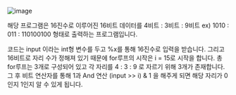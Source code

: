 ![image](https://user-images.githubusercontent.com/100292629/230773495-f5a7b1ba-f4ed-4f82-bb5b-6de9eadab435.png)

해당 프로그램은 16진수로 이루어진 16비트 데이터를 4비트 : 3비트 : 9비트 ex) 1010 : 011 : 110100100 형태로 출력하는 프로그램입니다.<br>

코드는 input 이라는 int형 변수를 두고 %x를 통해 16진수로 입력을 받습니다. 그리고 16비트로 자리 수가 정해져 있기 때문에 for루프의 시작은 i = 15로 시작을 합니다.
총 for루프는 3개로 구성되어 있고 각 자리를 4 : 3 : 9 로 자르기 위해 3개가 존재합니다. 그 후 비트 연산자를 통해 1과 And 연산 (input >> i) & 1 을 해주게 되면 해당 자리가 0인지 1인지 알 수 있게 됩니다.
